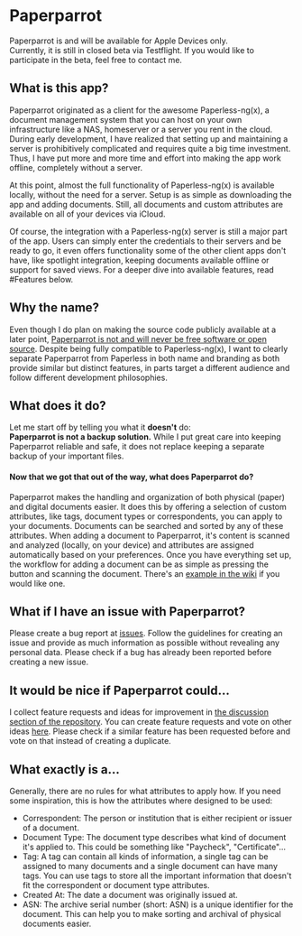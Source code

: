 # Paperparrot

Paperparrot is and will be available for Apple Devices only.<br/>
Currently, it is still in closed beta via Testflight. If you would like to participate in the beta, feel free to contact me.

## What is this app?
Paperparrot originated as a client for the awesome Paperless-ng(x), a document management system that you can host on your own infrastructure like a NAS, homeserver or a server you rent in the cloud.
During early development, I have realized that setting up and maintaining a server is prohibitively complicated and requires quite a big time investment. Thus, I have put more and more time and effort into making the app work offline, completely without a server.

At this point, almost the full functionality of Paperless-ng(x) is available locally, without the need for a server. Setup is as simple as downloading the app and adding documents.
Still, all documents and custom attributes are available on all of your devices via iCloud.

Of course, the integration with a Paperless-ng(x) server is still a major part of the app. Users can simply enter the credentials to their servers and be ready to go, it even offers functionality some of the other client apps don't have, like spotlight integration, keeping documents available offline or support for saved views.
For a deeper dive into available features, read #Features below.


## Why the name?
Even though I do plan on making the source code publicly available at a later point, [Paperparrot is not and will never be free software or open source](https://en.wikipedia.org/wiki/Source-available_software#Distinction_from_free_and_open-source_software). 
Despite being fully compatible to Paperless-ng(x), I want to clearly separate Paperparrot from Paperless in both name and branding as both provide similar but distinct features, in parts target a different audience and follow different development philosophies.


## What does it do?
Let me start off by telling you what it **doesn't** do:<br/>
**Paperparrot is not a backup solution.** While I put great care into keeping Paperparrot reliable and safe, it does not replace keeping a separate backup of your important files.


#### Now that we got that out of the way, what **does** Paperparrot do?
Paperparrot makes the handling and organization of both physical (paper) and digital documents easier. It does this by offering a selection of custom attributes, like tags, document types or correspondents, you can apply to your documents. Documents can be searched and sorted by any of these attributes. When adding a document to Paperparrot, it's content is scanned and analyzed (locally, on your device) and attributes are assigned automatically based on your preferences. Once you have everything set up, the workflow for adding a document can be as simple as pressing the button and scanning the document. There's an [example in the wiki](https://github.com/LeoKlaus/Paperparrot/wiki/Usage-Example) if you would like one.

## What if I have an issue with Paperparrot?
Please create a bug report at [issues](https://github.com/LeoKlaus/Paperparrot/issues/new/choose). Follow the guidelines for creating an issue and provide as much information as possible without revealing any personal data. Please check if a bug has already been reported before creating a new issue.


## It would be nice if Paperparrot could...
I collect feature requests and ideas for improvement in [the discussion section of the repository](https://github.com/LeoKlaus/Paperparrot/discussions). You can create feature requests and vote on other ideas [here](https://github.com/LeoKlaus/Paperparrot/discussions/new/choose). Please check if a similar feature has been requested before and vote on that instead of creating a duplicate.


## What exactly is a...
Generally, there are no rules for what attributes to apply how. If you need some inspiration, this is how the attributes where designed to be used:
- Correspondent: The person or institution that is either recipient or issuer of a document. 
- Document Type: The document type describes what kind of document it's applied to. This could be something like "Paycheck", "Certificate"... 
- Tag: A tag can contain all kinds of information, a single tag can be assigned to many documents and a single document can have many tags. You can use tags to store all the important information that doesn't fit the correspondent or document type attributes. 
- Created At: The date a document was originally issued at. 
- ASN: The archive serial number (short: ASN) is a unique identifier for the document. This can help you to make sorting and archival of physical documents easier.
